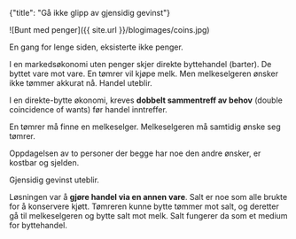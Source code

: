 {"title": "Gå ikke glipp av gjensidig gevinst"}

![Bunt med penger]({{ site.url }}/blogimages/coins.jpg)

En gang for lenge siden, eksisterte ikke penger.

I en markedsøkonomi uten penger skjer direkte byttehandel (barter).
De byttet vare mot vare. En tømrer vil kjøpe melk. Men melkeselgeren
ønsker ikke tømmer akkurat nå. Handel uteblir.

I en direkte-bytte økonomi, kreves **dobbelt sammentreff av behov** (double coincidence of wants)
før handel inntreffer.

En tømrer må finne en melkeselger. Melkeselgeren må samtidig ønske seg tømrer.

Oppdagelsen av to personer der begge har noe den andre ønsker, er kostbar og sjelden.

Gjensidig gevinst uteblir.

Løsningen var å **gjøre handel via en annen vare**. Salt er
noe som alle brukte for å konservere kjøtt. Tømreren kunne bytte tømmer mot salt, og deretter
gå til melkeselgeren og bytte salt mot melk. Salt fungerer da som et medium for byttehandel.
